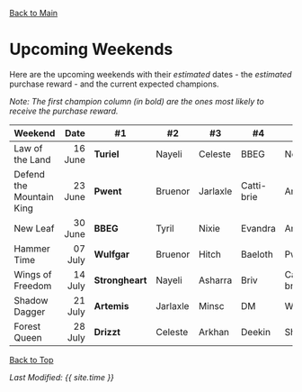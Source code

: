 [Back to Main](index.md)

# Upcoming Weekends

Here are the upcoming weekends with their *estimated* dates - the *estimated* purchase reward - and the current expected champions.

*Note: The first champion column (in bold) are the ones most likely to receive the purchase reward.*

| Weekend | Date | #1 | #2 | #3 | #4 | #5 | Reward |
|---|--:|---|---|---|---|---|---|
| Law of the Land | 16 June | **Turiel** | Nayeli | Celeste | BBEG | Nordom | Golden Epic |
| Defend the Mountain King | 23 June | **Pwent** | Bruenor | Jarlaxle | Catti-brie | Artemis | Golden Epic |
| New Leaf | 30 June | **BBEG** | Tyril | Nixie | Evandra | Antrius | Golden Epic |
| Hammer Time | 07 July | **Wulfgar** | Bruenor | Hitch | Baeloth | Pwent | Golden Epic |
| Wings of Freedom | 14 July | **Strongheart** | Nayeli | Asharra | Briv | Catti-brie | Golden Epic |
| Shadow Dagger | 21 July | **Artemis** | Jarlaxle | Minsc | DM | Widdle | Golden Epic |
| Forest Queen | 28 July | **Drizzt** | Celeste | Arkhan | Deekin | Shandie | Golden Epic |

[Back to Top](#top)

*Last Modified: {{ site.time }}*